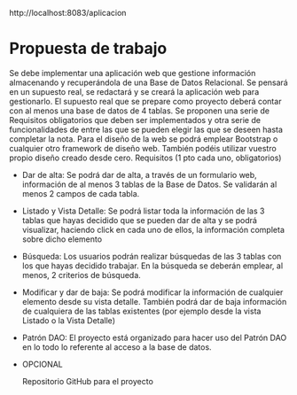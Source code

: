 http://localhost:8083/aplicacion  


# **Propuesta de trabajo**

Se debe implementar una aplicación web que gestione información almacenando y recuperándola de una Base de Datos Relacional. Se pensará en un supuesto real, se redactará y se creará la aplicación web para gestionarlo.
El supuesto real que se prepare como proyecto deberá contar con al menos una base de datos de 4 tablas.
Se proponen una serie de Requisitos obligatorios que deben ser implementados y otra serie de funcionalidades de entre las que se pueden elegir las que se deseen hasta completar la nota.
Para el diseño de la web se podrá emplear Bootstrap o cualquier otro framework de diseño web. También podéis utilizar vuestro propio diseño creado desde cero.
Requisitos (1 pto cada uno, obligatorios)
* Dar de alta: Se podrá dar de alta, a través de un formulario web, información de al menos 3 tablas de la Base de Datos. Se validarán al menos 2 campos de cada tabla.
* Listado y Vista Detalle: Se podrá listar toda la información de las 3 tablas que hayas decidido que se pueden dar de alta y se podrá visualizar, haciendo click en cada uno de ellos, la información completa sobre dicho elemento
* Búsqueda: Los usuarios podrán realizar búsquedas de las 3 tablas con los que hayas decidido trabajar. En la búsqueda se deberán emplear, al menos, 2 criterios de búsqueda.
* Modificar y dar de baja: Se podrá modificar la información de cualquier elemento desde su vista detalle. También podrá dar de baja información de cualquiera de las tablas existentes (por ejemplo desde la vista Listado o la Vista Detalle)
* Patrón DAO: El proyecto está organizado para hacer uso del Patrón DAO en lo todo lo referente al acceso a la base de datos.

* OPCIONAL

  Repositorio GitHub para el proyecto 
